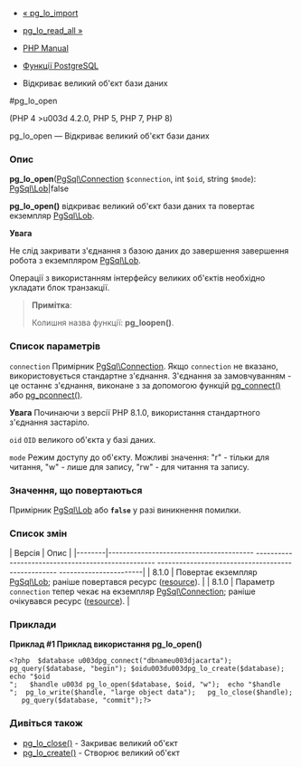 - [« pg_lo_import](function.pg-lo-import.md)
- [pg_lo_read_all »](function.pg-lo-read-all.md)

- [PHP Manual](index.md)
- [Функції PostgreSQL](ref.pgsql.md)
- Відкриває великий об'єкт бази даних

#pg_lo_open

(PHP 4 \>u003d 4.2.0, PHP 5, PHP 7, PHP 8)

pg_lo_open — Відкриває великий об'єкт бази даних

### Опис

**pg_lo_open**([PgSql\Connection](class.pgsql-connection.md)
`$connection`, int `$oid`, string `$mode`):
[PgSql\Lob](class.pgsql-lob.md)\|false

**pg_lo_open()** відкриває великий об'єкт бази даних та повертає
екземпляр [PgSql\Lob](class.pgsql-lob.md).

**Увага**

Не слід закривати з'єднання з базою даних до завершення завершення
робота з екземпляром [PgSql\Lob](class.pgsql-lob.md).

Операції з використанням інтерфейсу великих об'єктів необхідно
укладати блок транзакції.

> **Примітка**:
>
> Колишня назва функції: **pg_loopen()**.

### Список параметрів

`connection`
Примірник [PgSql\Connection](class.pgsql-connection.md). Якщо
`connection` не вказано, використовується стандартне з'єднання.
З'єднання за замовчуванням - це останнє з'єднання, виконане з
за допомогою функцій [pg_connect()](function.pg-connect.md) або
[pg_pconnect()](function.pg-pconnect.md).

**Увага**
Починаючи з версії PHP 8.1.0, використання стандартного з'єднання
застаріло.

`oid`
`OID` великого об'єкта у базі даних.

`mode`
Режим доступу до об'єкту. Можливі значення: "r" - тільки для читання,
"w" - лише для запису, "rw" - для читання та запису.

### Значення, що повертаються

Примірник [PgSql\Lob](class.pgsql-lob.md) або **`false`** у разі
виникнення помилки.

### Список змін

| Версія | Опис |
|--------|---------------------------------------- -------------------------------------------------- -------------------------------------------------- -----------------------|
| 8.1.0 | Повертає екземпляр [PgSql\Lob](class.pgsql-lob.md); раніше повертався ресурс ([resource](language.types.resource.md)). |
| 8.1.0 | Параметр `connection` тепер чекає на екземпляр [PgSql\Connection](class.pgsql-connection.md); раніше очікувався ресурс ([resource](language.types.resource.md)). |

### Приклади

**Приклад #1 Приклад використання **pg_lo_open()****

`<?php  $database u003dpg_connect("dbnameu003djacarta"); pg_query($database, "begin"); $oidu003du003dpg_lo_create($database); echo "$oid
";   $handle u003d pg_lo_open($database, $oid, "w");  echo "$handle
";  pg_lo_write($handle, "large object data");   pg_lo_close($handle);   pg_query($database, "commit");?> `

### Дивіться також

- [pg_lo_close()](function.pg-lo-close.md) - Закриває великий
об'єкт
- [pg_lo_create()](function.pg-lo-create.md) - Створює великий
об'єкт
